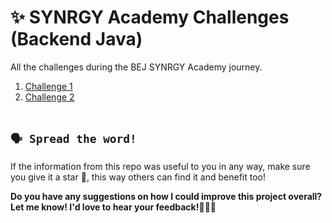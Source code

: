 # ✨ SYNRGY Academy Challenges (Backend Java)
All the challenges during the BEJ SYNRGY Academy journey. 
<br/>
1. [Challenge 1](https://github.com/marceljsh/binar-challenges/tree/main/F-BJV24001115-synergy7-mjp-binfood-ch1)
2. [Challenge 2](https://github.com/marceljsh/binar-challenges/tree/main/F-BJV24001115-synergy7-mjp-binfood-ch2)
<br/><br/>
## `🗣️ Spread the word!`
If the information from this repo was useful to you in any way, make sure you give it a star 🌟, this way others can find it and benefit too!

**Do you have any suggestions on how I could improve this project overall? Let me know! I'd love to hear your feedback!🙆🏼‍♀️**
